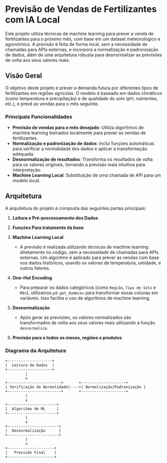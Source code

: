 # Previsão de Vendas de Fertilizantes com IA Local

Este projeto utiliza técnicas de machine learning para prever a venda de fertilizantes para o próximo mês, com base em um dataset meteorológico e agronômico. A previsão é feita de forma local, sem a necessidade de chamadas para APIs externas, e incorpora a normalização e padronização de dados, além de uma arquitetura robusta para desnormalizar as previsões de volta aos seus valores reais.

## Visão Geral

O objetivo deste projeto é prever a demanda futura por diferentes tipos de fertilizantes em regiões agrícolas. O modelo é baseado em dados climáticos (como temperatura e precipitação) e de qualidade do solo (pH, nutrientes, etc.), e prevê as vendas para o mês seguinte.

### Principais Funcionalidades

- **Previsão de vendas para o mês desejado**: Utiliza algoritmos de machine learning treinados localmente para prever as vendas de fertilizantes.
- **Normalização e padronização de dados**: Inclui funções automáticas para verificar a normalidade dos dados e aplicar a transformação adequada.
- **Desnormalização de resultados**: Transforma os resultados de volta para os valores originais, tornando a previsão mais intuitiva para interpretação.
- **Machine Learning Local**: Substituição de uma chamada de API para um modelo local.

## Arquitetura

A arquitetura do projeto é composta das seguintes partes principais:

1. **Leitura e Pré-processamento dos Dados**
   
2. **Funções Para tratamento da base**

3. **Machine Learning Local**
   - A previsão é realizada utilizando técnicas de machine learning diretamente no código, sem a necessidade de chamadas para APIs externas. Um algoritmo é aplicado para prever as vendas com base nos dados históricos, usando os valores de temperatura, umidade, e outros fatores.
   
4. **One-Hot Encoding**
   - Para preparar os dados categóricos (como `Região`, `Tipo de Solo` e `Mês`), utilizamos `pd.get_dummies` para transformar essas colunas em variáveis. Isso facilita o uso de algoritmos de machine learning.

5. **Desnormalização**
   - Após gerar as previsões, os valores normalizados são transformados de volta aos seus valores reais utilizando a função `desnormaliza`.

6. **Previsão para o todos os meses, regiões e produtos**

### Diagrama da Arquitetura

```plaintext
+--------------------+
|  Leitura de Dados  |
+--------------------+
         |
         v
+------------------------+       +--------------------+
| Verificação de Normalidade|---->| Normalização/Padronização |
+------------------------+       +--------------------+
         |
         v
+----------------------+
|  Algoritmo de ML     |
+----------------------+
         |
         v
+-----------------------+
|  Desnormalização      |
+-----------------------+
         |
         v
+---------------------+
|   Previsão Final    |
+---------------------+
